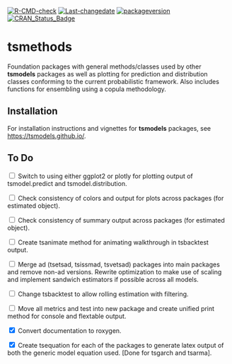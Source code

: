 
[![R-CMD-check](https://github.com/tsmodels/tsmethods/workflows/R-CMD-check/badge.svg)](https://github.com/tsmodels/tsmethods/actions)
[![Last-changedate](https://img.shields.io/badge/last%20change-2024--03--17-yellowgreen.svg)](/commits/master)
[![packageversion](https://img.shields.io/badge/Package%20version-1.0.1-orange.svg?style=flat-square)](commits/master)
[![CRAN_Status_Badge](https://www.r-pkg.org/badges/version/tsmethods)](https://cran.r-project.org/package=tsmethods)

# tsmethods

Foundation packages with general methods/classes used by other
**tsmodels** packages as well as plotting for prediction and
distribution classes conforming to the current probabilistic framework.
Also includes functions for ensembling using a copula methodology.

## Installation

For installation instructions and vignettes for **tsmodels** packages,
see <https://tsmodels.github.io/>.

## To Do

<input type="checkbox" unchecked></input> Switch to using either ggplot2
or plotly for plotting output of tsmodel.predict and
tsmodel.distribution.

<input type="checkbox" unchecked></input> Check consistency of colors
and output for plots across packages (for estimated object).

<input type="checkbox" unchecked></input> Check consistency of summary
output across packages (for estimated object).

<input type="checkbox" unchecked></input> Create tsanimate method for
animating walkthrough in tsbacktest output.

<input type="checkbox" unchecked></input> Merge ad (tsetsad, tsissmad,
tsvetsad) packages into main packages and remove non-ad versions.
Rewrite optimization to make use of scaling and implement sandwich
estimators if possible across all models.

<input type="checkbox" unchecked></input> Change tsbacktest to allow
rolling estimation with filtering.

<input type="checkbox" unchecked></input> Move all metrics and test into
new package and create unified print method for console and flextable
output.

<input type="checkbox" checked></input> Convert documentation to
roxygen.

<input type="checkbox" checked></input> Create tsequation for each of
the packages to generate latex output of both the generic model equation
used. \[Done for tsgarch and tsarma\].
